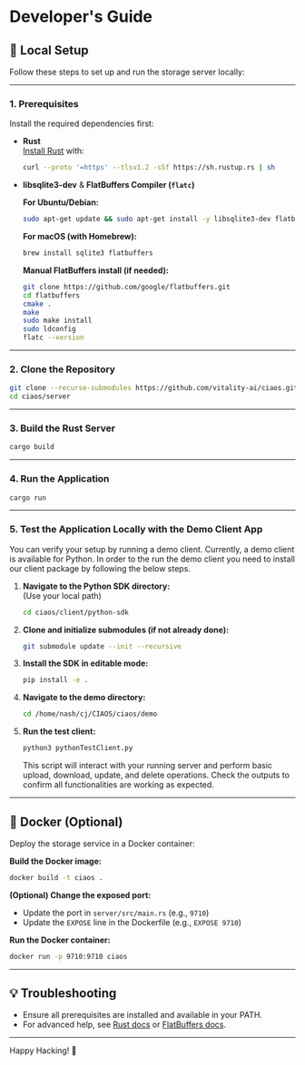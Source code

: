 # Developer's Guide

## 🚀 Local Setup

Follow these steps to set up and run the storage server locally:

---

### 1. Prerequisites

Install the required dependencies first:

- **Rust**  
  [Install Rust](https://rustup.rs/) with:
  ```bash
  curl --proto '=https' --tlsv1.2 -sSf https://sh.rustup.rs | sh
  ```

- **libsqlite3-dev** & **FlatBuffers Compiler (`flatc`)**

  **For Ubuntu/Debian:**
  ```bash
  sudo apt-get update && sudo apt-get install -y libsqlite3-dev flatbuffers-compiler
  ```

  **For macOS (with Homebrew):**
  ```bash
  brew install sqlite3 flatbuffers
  ```

  **Manual FlatBuffers install (if needed):**
  ```bash
  git clone https://github.com/google/flatbuffers.git
  cd flatbuffers
  cmake .
  make
  sudo make install
  sudo ldconfig
  flatc --version
  ```

---

### 2. Clone the Repository

```bash
git clone --recurse-submodules https://github.com/vitality-ai/ciaos.git
cd ciaos/server
```

---

### 3. Build the Rust Server

```bash
cargo build
```

---

### 4. Run the Application

```bash
cargo run
```

---
 
### 5. Test the Application Locally with the Demo Client App

You can verify your setup by running a demo client. Currently, a demo client is available for Python. In order to the run the demo client you need to install our client package by following the below steps.

1. **Navigate to the Python SDK directory:**  
   (Use your local path)
   ```bash
   cd ciaos/client/python-sdk
   ```

2. **Clone and initialize submodules (if not already done):**
   ```bash
   git submodule update --init --recursive
   ```

3. **Install the SDK in editable mode:**
   ```bash
   pip install -e .
   ```

4. **Navigate to the demo directory:**
   ```bash
   cd /home/nash/cj/CIAOS/ciaos/demo
   ```

5. **Run the test client:**
   ```bash
   python3 pythonTestClient.py
   ```

   This script will interact with your running server and perform basic upload, download, update, and delete operations.
   Check the outputs to confirm all functionalities are working as expected.

---

## 🐳 Docker (Optional)

Deploy the storage service in a Docker container:

**Build the Docker image:**
```bash
docker build -t ciaos .
```

**(Optional) Change the exposed port:**
- Update the port in `server/src/main.rs` (e.g., `9710`)
- Update the `EXPOSE` line in the Dockerfile (e.g., `EXPOSE 9710`)

**Run the Docker container:**
```bash
docker run -p 9710:9710 ciaos
```

---

## 💡 Troubleshooting

- Ensure all prerequisites are installed and available in your PATH.
- For advanced help, see [Rust docs](https://doc.rust-lang.org/book/) or [FlatBuffers docs](https://google.github.io/flatbuffers/).

---

Happy Hacking! 🚀
